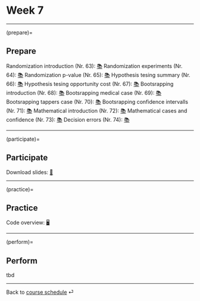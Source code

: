 # Week 7


---

(prepare)=
## Prepare

Randomization introduction (Nr. 63): [📚](https://openintro-ims.netlify.app/foundations-randomization.html)
Randomization experiments (Nr. 64): [📚](https://openintro-ims.netlify.app/foundations-randomization.html#caseStudySexDiscrimination)
Randomization p-value (Nr. 65): [📚](https://openintro-ims.netlify.app/foundations-randomization.html#p-value-and-statistical-significance)
Hypothesis tesing summary (Nr. 66): [📚](https://openintro-ims.netlify.app/foundations-randomization.html#chp11-review)
Hypothesis tesing opportunity cost  (Nr. 67): [📚](https://openintro-ims.netlify.app/foundations-randomization.html#caseStudyOpportunityCost)
Bootsrapping introduction (Nr. 68): [📚](https://openintro-ims.netlify.app/foundations-bootstrapping.html)
Bootsrapping medical case (Nr. 69): [📚](https://openintro-ims.netlify.app/foundations-bootstrapping.html#case-study-med-consult)
Bootsrapping tappers case (Nr. 70): [📚](https://openintro-ims.netlify.app/foundations-bootstrapping.html#tapperscasestudy)
Bootsrapping confidence intervalls (Nr. 71): [📚](https://openintro-ims.netlify.app/foundations-bootstrapping.html#ConfidenceIntervals)
Mathematical introduction (Nr. 72): [📚](https://openintro-ims.netlify.app/foundations-mathematical.html)
Mathematical cases and confidence (Nr. 73): [📚](https://openintro-ims.netlify.app/foundations-mathematical.html#caseopp)
Decision errors (Nr. 74): [📚](https://openintro-ims.netlify.app/decerr.html)


---

(participate)=
## Participate


Download slides: [📑](https://drive.google.com/file/d/10E7EehhHMOrMQQb5tseLFOi7CnJu2UP8/view?usp=sharing)



---

(practice)=
## Practice


Code overview: [🖥](../code/code-overview.md)


---

(perform)=
## Perform

tbd



---

Back to [course schedule](../docs/course-schedule.md) ⏎
